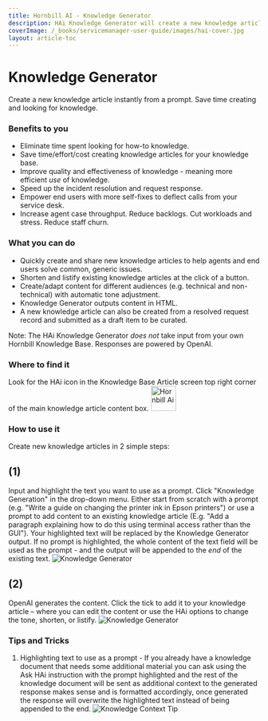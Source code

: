 ```yaml
---
title: Hornbill AI - Knowledge Generator
description: HAi Knowledge Generator will create a new knowledge article instantly from a prompt. Save time creating and looking for knowledge.
coverImage: /_books/servicemanager-user-guide/images/hai-cover.jpg
layout: article-toc
---
```


# Knowledge Generator
Create a new knowledge article instantly from a prompt. Save time creating and looking for knowledge.

### Benefits to you
* Eliminate time spent looking for how-to knowledge.
* Save time/effort/cost creating knowledge articles for your knowledge base.
* Improve quality and effectiveness of knowledge - meaning more efficient *use* of knowledge.
* Speed up the incident resolution and request response.
* Empower end users with more self-fixes to deflect calls from your service desk.
* Increase agent case throughput. Reduce backlogs. Cut workloads and stress. Reduce staff churn.

### What you can do
* Quickly create and share new knowledge articles to help agents and end users solve common, generic issues.
* Shorten and listify existing knowledge articles at the click of a button.
* Create/adapt content for different audiences (e.g. technical and non-technical) with automatic tone adjustment.
* Knowledge Generator outputs content in HTML.
* A new knowledge article can also be created from a resolved request record and submitted as a draft item to be curated.

Note: The HAi Knowledge Generator *does not* take input from your own Hornbill Knowledge Base. Responses are powered by OpenAI.

### Where to find it
Look for the HAi icon in the Knowledge Base Article screen top right corner of the main knowledge article content box.
<img src="/_books/servicemanager-user-guide/images/hai-logo-small.png" alt="Hornbill Ai" width="50px"></img>

### How to use it
Create new knowledge articles in 2 simple steps:
## (1)
Input and highlight the text you want to use as a prompt. Click "Knowledge Generation" in the drop-down menu. Either start from scratch with a prompt (e.g. "Write a guide on changing the printer ink in Epson printers") or use a prompt to add content to an existing knowledge article (E.g. "Add a paragraph explaining how to do this using terminal access rather than the GUI"). Your highlighted text will be replaced by the Knowledge Generator output. If no prompt is highlighted, the whole content of the text field will be used as the prompt - and the output will be appended to the *end* of the existing text.
<img src="/_books/servicemanager-user-guide/images/hai-knowledge-generator-1.png" alt="Knowledge Generator"></img>

## (2)
OpenAI generates the content. Click the tick to add it to your knowledge article – where you can edit the content or use the HAi options to change the tone, shorten, or listify.
<img src="/_books/servicemanager-user-guide/images/hai-knowledge-generator-2.png" alt="Knowledge Generator"></img>


### Tips and Tricks
1. Highlighting text to use as a prompt - If you already have a knowledge document that needs some additional material you can ask using the Ask HAi instruction with the prompt highlighted and the rest of the knowledge document will be sent as additional context to the generated response makes sense and is formatted accordingly, once generated the response will overwrite the highlighted text instead of being appended to the end.
<img src="/_books/servicemanager-user-guide/images/hai-knowledge-context.png" alt="Knowledge Context Tip"></img>